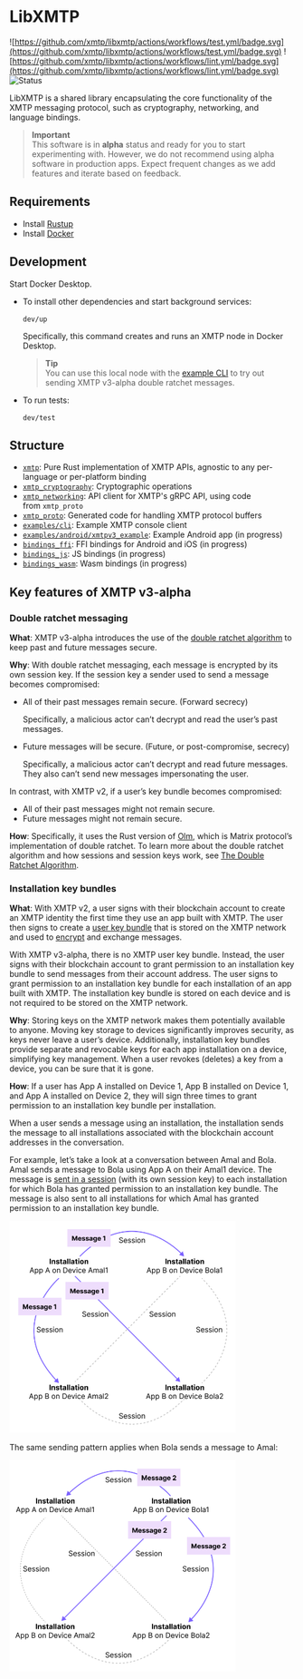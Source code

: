 # LibXMTP

![https://github.com/xmtp/libxmtp/actions/workflows/test.yml/badge.svg](https://github.com/xmtp/libxmtp/actions/workflows/test.yml/badge.svg) ![https://github.com/xmtp/libxmtp/actions/workflows/lint.yml/badge.svg](https://github.com/xmtp/libxmtp/actions/workflows/lint.yml/badge.svg) ![Status](https://img.shields.io/badge/Project_status-Alpha-orange)

LibXMTP is a shared library encapsulating the core functionality of the XMTP messaging protocol, such as cryptography, networking, and language bindings.

> **Important**  
> This software is in **alpha** status and ready for you to start experimenting with. However, we do not recommend using alpha software in production apps. Expect frequent changes as we add features and iterate based on feedback.

## Requirements

- Install [Rustup](https://rustup.rs/)
- Install [Docker](https://www.docker.com/get-started/)

## Development

Start Docker Desktop.

- To install other dependencies and start background services:

  ```
  dev/up
  ```

  Specifically, this command creates and runs an XMTP node in Docker Desktop.

  > **Tip**  
  > You can use this local node with the [example CLI](https://github.com/xmtp/libxmtp/blob/main/examples/cli/README.md) to try out sending XMTP v3-alpha double ratchet messages.

- To run tests:

  ```
  dev/test
  ```

## Structure

- [`xmtp`](https://github.com/xmtp/libxmtp/tree/main/xmtp): Pure Rust implementation of XMTP APIs, agnostic to any per-language or per-platform binding
- [`xmtp_cryptography`](https://github.com/xmtp/libxmtp/tree/main/xmtp_cryptography): Cryptographic operations
- [`xmtp_networking`](https://github.com/xmtp/libxmtp/tree/main/xmtp_networking): API client for XMTP's gRPC API, using code from `xmtp_proto`
- [`xmtp_proto`](https://github.com/xmtp/libxmtp/tree/main/xmtp_proto): Generated code for handling XMTP protocol buffers
- [`examples/cli`](https://github.com/xmtp/libxmtp/tree/main/examples/cli): Example XMTP console client
- [`examples/android/xmtpv3_example`](https://github.com/xmtp/libxmtp/tree/main/examples/android/xmtpv3_example): Example Android app (in progress)
- [`bindings_ffi`](https://github.com/xmtp/libxmtp/tree/main/bindings_ffi): FFI bindings for Android and iOS (in progress)
- [`bindings_js`](https://github.com/xmtp/libxmtp/tree/main/bindings_js): JS bindings (in progress)
- [`bindings_wasm`](https://github.com/xmtp/libxmtp/tree/main/bindings_wasm): Wasm bindings (in progress)

## Key features of XMTP v3-alpha

### Double ratchet messaging

**What**: XMTP v3-alpha introduces the use of the [double ratchet algorithm](https://signal.org/docs/specifications/doubleratchet/) to keep past and future messages secure.

**Why**: With double ratchet messaging, each message is encrypted by its own session key. If the session key a sender used to send a message becomes compromised:

- All of their past messages remain secure. (Forward secrecy)

  Specifically, a malicious actor can’t decrypt and read the user’s past messages.

- Future messages will be secure. (Future, or post-compromise, secrecy)

  Specifically, a malicious actor can’t decrypt and read future messages. They also can’t send new messages impersonating the user.

In contrast, with XMTP v2, if a user’s key bundle becomes compromised:

- All of their past messages might not remain secure.
- Future messages might not remain secure.

**How**: Specifically, it uses the Rust version of [Olm](https://gitlab.matrix.org/matrix-org/olm/-/blob/master/docs/olm.md), which is Matrix protocol’s implementation of double ratchet. To learn more about the double ratchet algorithm and how sessions and session keys work, see [The Double Ratchet Algorithm](https://signal.org/docs/specifications/doubleratchet/).

### Installation key bundles

**What**: With XMTP v2, a user signs with their blockchain account to create an XMTP identity the first time they use an app built with XMTP. The user then signs to create a [user key bundle](https://xmtp.org/docs/concepts/key-generation-and-usage) that is stored on the XMTP network and used to [encrypt](https://xmtp.org/docs/concepts/invitation-and-message-encryption) and exchange messages.

With XMTP v3-alpha, there is no XMTP user key bundle. Instead, the user signs with their blockchain account to grant permission to an installation key bundle to send messages from their account address. The user signs to grant permission to an installation key bundle for each installation of an app built with XMTP. The installation key bundle is stored on each device and is not required to be stored on the XMTP network.

**Why**: Storing keys on the XMTP network makes them potentially available to anyone. Moving key storage to devices significantly improves security, as keys never leave a user’s device. Additionally, installation key bundles provide separate and revocable keys for each app installation on a device, simplifying key management. When a user revokes (deletes) a key from a device, you can be sure that it is gone.

**How**: If a user has App A installed on Device 1, App B installed on Device 1, and App A installed on Device 2, they will sign three times to grant permission to an installation key bundle per installation.

When a user sends a message using an installation, the installation sends the message to all installations associated with the blockchain account addresses in the conversation.

For example, let’s take a look at a conversation between Amal and Bola. Amal sends a message to Bola using App A on their Amal1 device. The message is [sent in a session](#double-ratchet-messaging) (with its own session key) to each installation for which Bola has granted permission to an installation key bundle. The message is also sent to all installations for which Amal has granted permission to an installation key bundle.

<img alt="Diagram illustrating how a message is sent via sessions to all installations associated with the two wallet addresses in the conversation" src="img/amal-to-bola.png" width="400" />

The same sending pattern applies when Bola sends a message to Amal:

<img alt="Diagram illustrating how a message is sent via sessions to all installations associated with the two wallet addresses in the conversation" src="img/bola-to-amal.png" width="400" />
